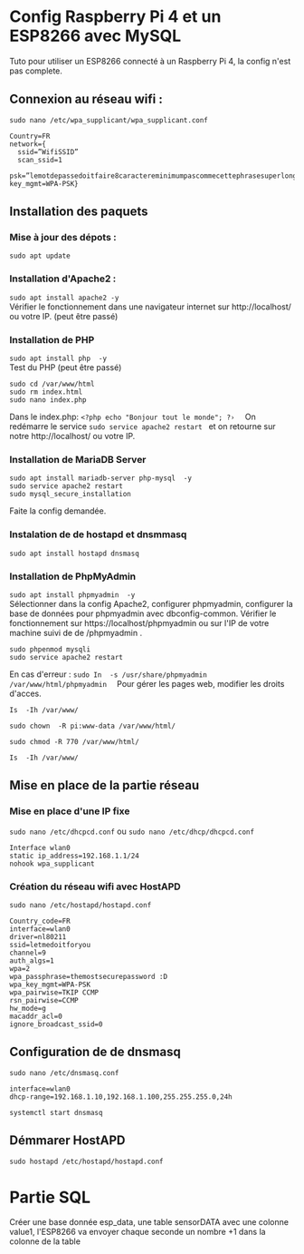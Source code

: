 # Config Raspberry Pi 4 et un ESP8266 avec MySQL
Tuto pour utiliser un ESP8266 connecté à un Raspberry Pi 4, la config n'est pas complete.
## Connexion au réseau wifi :
```sudo nano /etc/wpa_supplicant/wpa_supplicant.conf```
```
Country=FR 
network={ 
  ssid=”WifiSSID” 
  scan_ssid=1 
  psk=”lemotdepassedoitfaire8caractereminimumpascommecettephrasesuperlonguepourrien” 
key_mgmt=WPA-PSK}
```
## Installation des paquets
### Mise à jour des dépots :
```sudo apt update```
### Installation d'Apache2 :
```sudo apt install apache2 -y``` </br>
Vérifier le fonctionnement dans une navigateur internet sur http://localhost/ ou votre IP. (peut être passé)
### Installation de PHP
```sudo apt install php  -y  ``` </br>
Test du PHP (peut être passé)
```
sudo cd /var/www/html 
sudo rm index.html
sudo nano index.php
```
Dans le index.php:
```<?php echo "Bonjour tout le monde"; ?›  ```
On redémarre le service ```sudo service apache2 restart ``` et on retourne sur notre http://localhost/ ou votre IP.
### Installation de MariaDB Server
```
sudo apt install mariadb-server php-mysql  -y
sudo service apache2 restart  
sudo mysql_secure_installation  
```
Faite la config demandée.
### Instalation de de hostapd et dnsmmasq
```sudo apt install hostapd dnsmasq ```
### Installation de PhpMyAdmin
```sudo apt install phpmyadmin  -y  ``` </br>
Sélectionner dans la config Apache2, configurer phpmyadmin, configurer la base de données pour phpmyadmin avec dbconfig-common.
Vérifier le fonctionnement sur https://localhost/phpmyadmin ou sur l'IP de votre machine suivi de de /phpmyadmin .
```
sudo phpenmod mysqli
sudo service apache2 restart 
```
En cas d'erreur :
```sudo In  -s /usr/share/phpmyadmin /var/www/html/phpmyadmin  ```
Pour gérer les pages web, modifier les droits d'acces.
```
Is  -Ih /var/www/ 

sudo chown  -R pi:www-data /var/www/html/  

sudo chmod -R 770 /var/www/html/  

Is  -Ih /var/www/
```
## Mise en place de la partie réseau
### Mise en place d'une IP fixe </br>
```sudo nano /etc/dhcpcd.conf```
ou
```sudo nano /etc/dhcp/dhcpcd.conf```
```
Interface wlan0 
static ip_address=192.168.1.1/24 
nohook wpa_supplicant 
```
### Création du réseau wifi avec HostAPD
```sudo nano /etc/hostapd/hostapd.conf ```
```
Country_code=FR
interface=wlan0
driver=nl80211
ssid=letmedoitforyou
channel=9
auth_algs=1
wpa=2
wpa_passphrase=themostsecurepassword :D
wpa_key_mgmt=WPA-PSK
wpa_pairwise=TKIP CCMP
rsn_pairwise=CCMP
hw_mode=g
macaddr_acl=0
ignore_broadcast_ssid=0
```
## Configuration de de dnsmasq
```sudo nano /etc/dnsmasq.conf ```
```
interface=wlan0 
dhcp-range=192.168.1.10,192.168.1.100,255.255.255.0,24h
```
```systemctl start dnsmasq ```

## Démmarer HostAPD 
```sudo hostapd /etc/hostapd/hostapd.conf```
# Partie SQL
Créer une base donnée esp_data, une table sensorDATA avec une colonne value1, l'ESP8266 va envoyer chaque seconde un nombre +1 dans la colonne de la table

